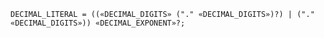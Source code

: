 <!-- This file is generated automatically by infrastructure scripts. Please don't edit by hand. -->

```{ .ebnf .slang-ebnf #DECIMAL_LITERAL }
DECIMAL_LITERAL = ((«DECIMAL_DIGITS» ("." «DECIMAL_DIGITS»)?) | ("." «DECIMAL_DIGITS»)) «DECIMAL_EXPONENT»?;
```
